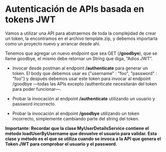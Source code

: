 
# Autenticación de APIs basada en tokens JWT

Vamos a utilizar una API para abstraernos de toda la complejidad de crear un token, la encontramos en el archivo template.zip, y debemos importarla como un proyecto nuevo y arrancar desde ahí.

Tenemos que agregar un nuevo endpoint que sea GET (**/goodbye**), que se llame goodbye, el mismo debe retornar un String que diga, “Adios JWT”.

- Invocar desde postman al endpoint **/authenticate** para generar un token. El body que debemos usar es {"username" : "foo", "password" : "foo"} y después debemos usar este token para invocar al endpoint /goodbye —todas las APIs excepto /authenticate necesitarán del token para poder funcionar—.

- Probar la invocación al endpoint **/authenticate** utilizando un usuario y password incorrecto.

- Probar la invocación al endpoint **/goodbye** utilizando un token incorrecto, simplemente cambiando parte del string del token.

**Importante: Recordar que la clase MyUserDetailsService contiene el método loadUserByUsername que devuelve el usuario para validar. Esta clase y método es el que se utiliza cuando se invoca a la API que genera el Token JWT para comprobar el usuario y el password.**


